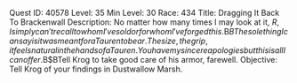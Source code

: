 Quest ID: 40578
Level: 35
Min Level: 30
Race: 434
Title: Dragging It Back To Brackenwall
Description: No matter how many times I may look at it, $R, I simply can't recall to whom I've sold or for whom I've forged this.$B$BThe sole thing I can say is it was meant for a Tauren to bear. The size, the grip, it feels natural in the hands of a Tauren. You have my sincere apologies but this is all I can offer.$B$BTell Krog to take good care of his armor, farewell.
Objective: Tell Krog of your findings in Dustwallow Marsh.
